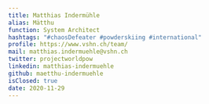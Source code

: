 ```yaml
---
title: Matthias Indermühle
alias: Mätthu
function: System Architect
hashtags: "#chaosDefeater #powderskiing #international"
profile: https://www.vshn.ch/team/
mail: matthias.indermuehle@vshn.ch
twitter: projectworldpow
linkedin: matthias-indermuehle
github: maetthu-indermuehle
isClosed: true
date: 2020-11-29
---
```

